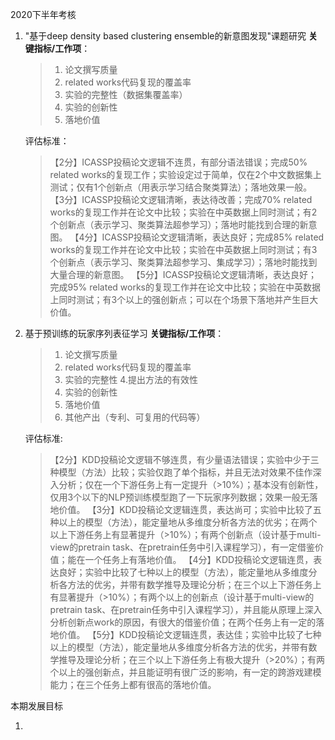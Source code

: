 2020下半年考核

1. "基于deep density based clustering ensemble的新意图发现"课题研究
   **关键指标/工作项**：

   > 1. 论文撰写质量
   > 2. related works代码复现的覆盖率
   > 3. 实验的完整性（数据集覆盖率）
   > 4. 实验的创新性
   > 5. 落地价值

   评估标准：

   > 【2分】ICASSP投稿论文逻辑不连贯，有部分语法错误；完成50% related works的复现工作；实验设定过于简单，仅在2个中文数据集上测试；仅有1个创新点（用表示学习结合聚类算法）；落地效果一般。
   > 【3分】ICASSP投稿论文逻辑清晰，表达待改善；完成70% related works的复现工作并在论文中比较；实验在中英数据上同时测试；有2个创新点（表示学习、聚类算法超参学习）；落地时能找到合理的新意图。
   > 【4分】ICASSP投稿论文逻辑清晰，表达良好；完成85% related works的复现工作并在论文中比较；实验在中英数据上同时测试；有3个创新点（表示学习、聚类算法超参学习、集成学习）；落地时能找到大量合理的新意图。
   > 【5分】ICASSP投稿论文逻辑清晰，表达良好；完成95% related works的复现工作并在论文中比较；实验在中英数据上同时测试；有3个以上的强创新点；可以在个场景下落地并产生巨大价值。

2. 基于预训练的玩家序列表征学习
   **关键指标/工作项**：

   > 1. 论文撰写质量
   > 2. related works代码复现的覆盖率
   > 3. 实验的完整性
   > 4.提出方法的有效性
   > 5. 实验的创新性
   > 6. 落地价值
   > 7. 其他产出（专利、可复用的代码等）

   评估标准:

   > 【2分】KDD投稿论文逻辑不够连贯，有少量语法错误；实验中少于三种模型（方法）比较；实验仅跑了单个指标，并且无法对效果不佳作深入分析；仅在一个下游任务上有一定提升（>10%）；基本没有创新性，仅用3个以下的NLP预训练模型跑了一下玩家序列数据；效果一般无落地价值。
   > 【3分】KDD投稿论文逻辑连贯，表达尚可；实验中比较了五种以上的模型（方法），能定量地从多维度分析各方法的优劣；在两个以上下游任务上有显著提升（>10%）；有两个创新点（设计基于multi-view的pretrain task、在pretrain任务中引入课程学习），有一定借鉴价值；能在一个任务上有落地价值。
   > 【4分】KDD投稿论文逻辑连贯，表达良好；实验中比较了七种以上的模型（方法），能定量地从多维度分析各方法的优劣，并带有数学推导及理论分析；在三个以上下游任务上有显著提升（>10%）；有两个以上的创新点（设计基于multi-view的pretrain task、在pretrain任务中引入课程学习），并且能从原理上深入分析创新点work的原因，有很大的借鉴价值；在两个任务上有一定的落地价值。
   > 【5分】KDD投稿论文逻辑连贯，表达佳；实验中比较了七种以上的模型（方法），能定量地从多维度分析各方法的优劣，并带有数学推导及理论分析；在三个以上下游任务上有极大提升（>20%）；有两个以上的强创新点，并且能证明有很广泛的影响，有一定的跨游戏建模能力；在三个任务上都有很高的落地价值。



本期发展目标

1. 